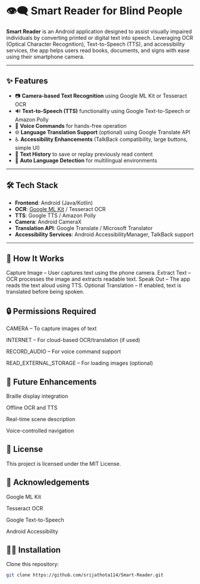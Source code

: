 # 👁️‍🗨️ Smart Reader for Blind People

**Smart Reader** is an Android application designed to assist visually impaired individuals by converting printed or digital text into speech. Leveraging OCR (Optical Character Recognition), Text-to-Speech (TTS), and accessibility services, the app helps users read books, documents, and signs with ease using their smartphone camera.

---

## ✨ Features

- 📷 **Camera-based Text Recognition** using Google ML Kit or Tesseract OCR  
- 🔊 **Text-to-Speech (TTS)** functionality using Google Text-to-Speech or Amazon Polly  
- 🧭 **Voice Commands** for hands-free operation  
- 🌐 **Language Translation Support** (optional) using Google Translate API  
- ♿ **Accessibility Enhancements** (TalkBack compatibility, large buttons, simple UI)  
- 📂 **Text History** to save or replay previously read content  
- 🔄 **Auto Language Detection** for multilingual environments  

---

## 🛠️ Tech Stack

- **Frontend**: Android (Java/Kotlin)  
- **OCR**: [Google ML Kit](https://developers.google.com/ml-kit/vision/text-recognition) / Tesseract OCR  
- **TTS**: Google TTS / Amazon Polly  
- **Camera**: Android CameraX  
- **Translation API**: Google Translate / Microsoft Translator  
- **Accessibility Services**: Android AccessibilityManager, TalkBack support  

---


## 🧪 How It Works
Capture Image – User captures text using the phone camera.
Extract Text – OCR processes the image and extracts readable text.
Speak Out – The app reads the text aloud using TTS.
Optional Translation – If enabled, text is translated before being spoken.

## 🔒 Permissions Required
CAMERA – To capture images of text

INTERNET – For cloud-based OCR/translation (if used)

RECORD_AUDIO – For voice command support

READ_EXTERNAL_STORAGE – For loading images (optional)

## 🧠 Future Enhancements
Braille display integration

Offline OCR and TTS

Real-time scene description

Voice-controlled navigation

## 📄 License
This project is licensed under the MIT License.

## 🙌 Acknowledgements
Google ML Kit

Tesseract OCR

Google Text-to-Speech

Android Accessibility


## 🧑‍💻 Installation

Clone this repository:

```bash
git clone https://github.com/srijathota114/Smart-Reader.git
